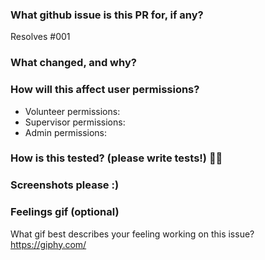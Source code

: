 ### What github issue is this PR for, if any?
Resolves #001

### What changed, and why?


### How will this affect user permissions?
- Volunteer permissions:
- Supervisor permissions:
- Admin permissions:

### How is this tested? (please write tests!) 💖💪


### Screenshots please :)


### Feelings gif (optional)
What gif best describes your feeling working on this issue? https://giphy.com/
